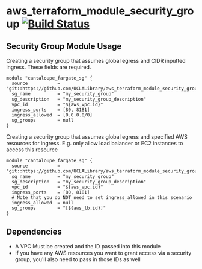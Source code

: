 # aws_terraform_module_security_group [![Build Status](https://travis-ci.com/UCLALibrary/aws_terraform_module_fargate.svg?branch=master)](https://travis-ci.com/UCLALibrary/aws_terraform_module_fargate)

## Security Group Module Usage
Creating a security group that assumes global egress and CIDR inputted ingress. These fields are required.
```
module "cantaloupe_fargate_sg" {
  source           = "git::https://github.com/UCLALibrary/aws_terraform_module_security_group.git"
  sg_name          = "my_security_group"
  sg_description   = "my_security_group_description"
  vpc_id           = "${aws_vpc.id}"
  ingress_ports    = [80, 8181]
  ingress_allowed  = [0.0.0.0/0]
  sg_groups        = null
}
```
Creating a security group that assumes global egress and specified AWS resources for ingress. E.g. only allow load balancer or EC2 instances to access this resource
```
module "cantaloupe_fargate_sg" {
  source           = "git::https://github.com/UCLALibrary/aws_terraform_module_security_group.git"
  sg_name          = "my_security_group"
  sg_description   = "my_security_group_description"
  vpc_id           = "${aws_vpc.id}"
  ingress_ports    = [80, 8181]
  # Note that you do NOT need to set ingress_allowed in this scenario
  ingress_allowed  = null
  sg_groups        = "[${aws_lb.id}]"
}
```

## Dependencies
* A VPC Must be created and the ID passed into this module
* If you have any AWS resources you want to grant access via a security group, you'll also need to pass in those IDs as well

